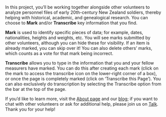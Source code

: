 In this project, you’ll be working together alongside other volunteers to analyze personnel files of early 20th-century New Zealand soldiers, thereby helping with historical, academic, and genealogical research. You can choose to **Mark** and/or **Transcribe** key information that you find.
 
**Mark** is used to identify specific pieces of data; for example, dates, nationalities, heights and weights, etc. You will see marks submitted by other volunteers, although you can hide these for visibility. If an item is already marked, you can skip over it! You can also delete others’ marks, which counts as a vote for that mark being incorrect.
 
**Transcribe** allows you to type in the information that you and your fellow measurers have marked. You can do this after creating each mark (click on the mark to access the transcribe icon on the lower-right corner of a box), or once the page is completely marked (click on ‘Transcribe this Page’). You can also exclusively do transcription by selecting the Transcribe option from the bar at the top of the page.

If you’d like to learn more, visit the <a target="_blank" href="http://www.measuringtheanzacs.org/#/about">About page</a> and our <a target="_blank" href="http://blog.measuringtheanzacs.org/">blog</a>; if you want to chat with other volunteers or ask for additional help, please join us on <a href="https://www.zooniverse.org/projects/asimenstad/measuring-the-anzacs/talk/">Talk</a>. Thank you for your help!